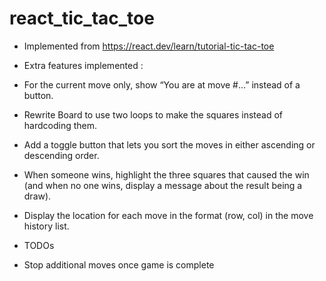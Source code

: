 # react_tic_tac_toe
- Implemented from https://react.dev/learn/tutorial-tic-tac-toe
- Extra features implemented :
- For the current move only, show “You are at move #…” instead of a button.
- Rewrite Board to use two loops to make the squares instead of hardcoding them.
- Add a toggle button that lets you sort the moves in either ascending or descending order.
- When someone wins, highlight the three squares that caused the win (and when no one wins, display a message about the result being a draw).
- Display the location for each move in the format (row, col) in the move history list.

- TODOs
- Stop additional moves once game is complete



  
